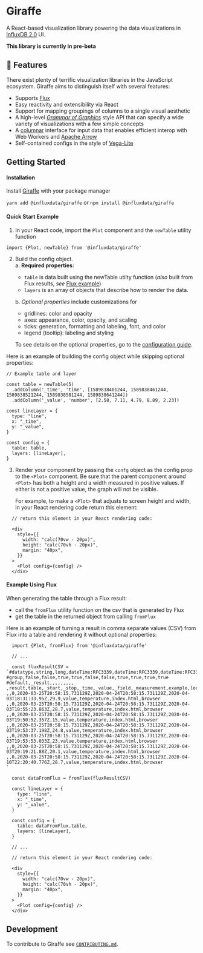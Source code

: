 # Giraffe

A React-based visualization library powering the data visualizations in [InfluxDB 2.0](https://github.com/influxdata/influxdb/) UI.

**This library is currently in pre-beta**

## 🦒 Features

There exist plenty of terrific visualization libraries in the JavaScript ecosystem.
Giraffe aims to distinguish itself with several features:

- Supports [Flux](https://www.influxdata.com/products/flux)
- Easy reactivity and extensibility via React
- Support for mapping groupings of columns to a single visual aesthetic
- A high-level [_Grammar of Graphics_](http://vita.had.co.nz/papers/layered-grammar.pdf) style API that can specify a wide variety of visualizations with a few simple concepts
- A [columnar](https://observablehq.com/@mbostock/manipulating-flat-arrays) interface for input data that enables efficient interop with Web Workers and [Apache Arrow](https://arrow.apache.org/)
- Self-contained configs in the style of [Vega-Lite](https://vega.github.io/vega-lite/)

## Getting Started [](#getting-started)

#### Installation

Install [Giraffe](https://www.npmjs.com/package/@influxdata/giraffe) with your package manager

`yarn add @influxdata/giraffe` or `npm install @influxdata/giraffe`

#### Quick Start Example

1. In your React code, import the `Plot` component and the `newTable` utility function

```
import {Plot, newTable} from '@influxdata/giraffe'
```

2. Build the config object.  
   a. **Required properties**:

   - `table` is data built using the newTable utilty function (_also_ built from Flux results, _see_ [Flux example](./README.md#example-using-flux))
   - `layers` is an array of objects that describe how to render the data.

   b. _Optional properties_ include customizations for

   - gridlines: color and opacity
   - axes: appearance, color, opacity, and scaling
   - ticks: generation, formatting and labeling, font, and color
   - legend (tooltip): labeling and styling

   To see details on the optional properties, go to the [configuration guide](./giraffe/README.md#config).

Here is an example of building the config object while skipping optional properties:

```
// Example table and layer

const table = newTable(5)
  .addColumn('_time', 'time', [1589838401244, 1589838461244, 1589838521244, 1589838581244, 1589838641244])
  .addColumn('_value', 'number', [2.58, 7.11, 4.79, 8.89, 2.23])

const lineLayer = {
  type: "line",
  x: "_time",
  y: "_value",
}

const config = {
  table: table,
  layers: [lineLayer],
}
```

3. Render your component by passing the `confg` object as the config prop to the `<Plot>` component. Be sure that the parent component around `<Plot>` has both a height and a width measured in positive values. If either is not a positive value, the graph will not be visible.

   For example, to make a `<Plot>` that adjusts to screen height and width, in your React rendering code return this element:

```
  // return this element in your React rendering code:

  <div
    style={{
      width: "calc(70vw - 20px)",
      height: "calc(70vh - 20px)",
      margin: "40px",
    }}
  >
    <Plot config={config} />
  </div>
```

#### Example Using Flux [](#example-using-flux)

When generating the table through a Flux result:

- call the `fromFlux` utility function on the csv that is generated by Flux
- get the table in the returned object from calling `fromFlux`

Here is an example of turning a result in comma separate values (CSV) from Flux into a table and rendering it without optional properties:

```
  import {Plot, fromFlux} from '@influxdata/giraffe'

  // ...

  const fluxResultCSV = `#datatype,string,long,dateTime:RFC3339,dateTime:RFC3339,dateTime:RFC3339,double,string,string,string,string
#group,false,false,true,true,false,false,true,true,true,true
#default,_result,,,,,,,,,
,result,table,_start,_stop,_time,_value,_field,_measurement,example,location
,,0,2020-03-25T20:58:15.731129Z,2020-04-24T20:58:15.731129Z,2020-04-03T18:31:33.95Z,29.9,value,temperature,index.html,browser
,,0,2020-03-25T20:58:15.731129Z,2020-04-24T20:58:15.731129Z,2020-04-03T18:55:23.863Z,28.7,value,temperature,index.html,browser
,,0,2020-03-25T20:58:15.731129Z,2020-04-24T20:58:15.731129Z,2020-04-03T19:50:52.357Z,15,value,temperature,index.html,browser
,,0,2020-03-25T20:58:15.731129Z,2020-04-24T20:58:15.731129Z,2020-04-03T19:53:37.198Z,24.8,value,temperature,index.html,browser
,,0,2020-03-25T20:58:15.731129Z,2020-04-24T20:58:15.731129Z,2020-04-03T19:53:53.033Z,23,value,temperature,index.html,browser
,,0,2020-03-25T20:58:15.731129Z,2020-04-24T20:58:15.731129Z,2020-04-03T20:19:21.88Z,20.1,value,temperature,index.html,browser
,,0,2020-03-25T20:58:15.731129Z,2020-04-24T20:58:15.731129Z,2020-04-10T22:20:40.776Z,28.7,value,temperature,index.html,browser
`

  const dataFromFlux = fromFlux(fluxResultCSV)

  const lineLayer = {
    type: "line",
    x: "_time",
    y: "_value",
  }

  const config = {
    table: dataFromFlux.table,
    layers: [lineLayer],
  }

  // ...

  // return this element in your React rendering code:

  <div
    style={{
      width: "calc(70vw - 20px)",
      height: "calc(70vh - 20px)",
      margin: "40px",
    }}
  >
    <Plot config={config} />
  </div>
```

## Development

To contribute to Giraffe see [`CONTRIBUTING.md`](./CONTRIBUTING.md).
